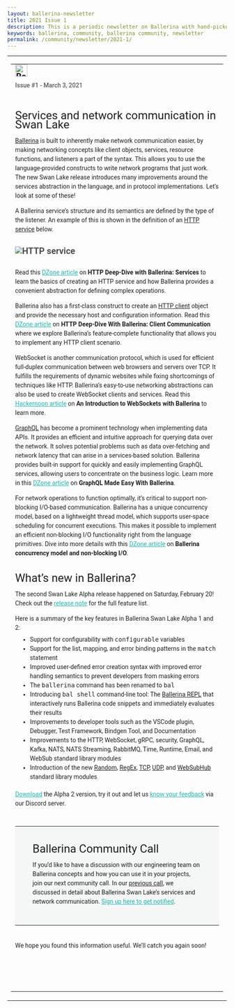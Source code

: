 ```yaml
---
layout: ballerina-newsletter
title: 2021 Issue 1
description: This is a periodic newsletter on Ballerina with hand-picked content and regular updates on the language.
keywords: ballerina, community, ballerina community, newsletter
permalink: /community/newsletter/2021-1/
---
```


<table align="center" border="0" cellpadding="0" cellspacing="0" class="wso2_full_wrap" style="-ms-text-size-adjust: 100%;-webkit-text-size-adjust: 100%; height: 100% !important;margin: 0;mso-table-lspace: 0pt;mso-table-rspace: 0pt;padding: 0;" width="100%">
   <tbody>
      <tr>
         <td align="center" style="-webkit-text-size-adjust: 100%;-ms-text-size-adjust: 100%;mso-table-lspace: 0pt;mso-table-rspace: 0pt;" valign="top">
            <table border="0" cellpadding="0" cellspacing="0" id="templateHeader" style="max-width: 950px;-ms-text-size-adjust: 100%;-webkit-text-size-adjust: 100%;mso-table-lspace: 0pt;mso-table-rspace: 0pt;" width="100%">
               <tbody>
                  <tr>
                     <td align="left" class="headerContent" style="-webkit-text-size-adjust: 100%;-ms-text-size-adjust: 100%;mso-table-lspace: 0pt;mso-table-rspace: 0pt;color: #505050;font-family: 'Roboto', Helvetica,sans-serif;font-size: 20px;font-weight: bold;line-height: 20px;text-align: left;vertical-align: middle;padding: 0px 10px 60px 10px;" valign="top">
                        <a href="https://ballerina.io/community/newsletter/?utm_source=mailer&amp;utm_medium=email&amp;utm_campaign=mailer_ballerina_newsletter_mar2021" style="text-decoration: none; border: 0;"><img alt="Ballerina Newsletter" class="darkLogo" src="https://wso2.cachefly.net/wso2/sites/all/images/2020/ballerina-dark-logo.png" style="display: inline-block;height: 28px;"></a> <a href="https://ballerina.io/community/newsletter/?utm_source=mailer&amp;utm_medium=email&amp;utm_campaign=mailer_ballerina_newsletter_mar2021" style="text-decoration: none; border: 0;"><img alt="Ballerina Newsletter" class="lightLogo" src="https://wso2.cachefly.net/wso2/sites/all/images/2020/ballerina-light-logo.png" style="display: none;overflow: hidden;float: left;width: 0px;max-height: 0px;max-width: 0px;line-height: 0px;visibility: hidden;"></a>
                        <p class="darkintro" style="color: #585a5e;display: block;font-family: 'Roboto', Helvetica,sans-serif;font-size: 14px;font-weight: 500;line-height: 24px;margin: 0;text-align: left;padding-top: 8px;padding-bottom: 10px;">Issue #1 - March 3, 2021</p>
                        <h2 style="font-family: 'Roboto', Helvetica,sans-serif;font-size: 26px;color: rgba(0,0,0,0.87);line-height: 21px;font-weight: 400;text-align: left;margin-bottom: 16px;">Services and network communication in Swan Lake</h2>
                        <p style="font-family: 'Roboto', Helvetica,sans-serif;font-size: 14px;color: rgba(0,0,0,0.87);line-height: 21px;font-weight: 400;text-align: left;"><a class="linkbody darklink" href="https://ballerina.io/?utm_source=mailer&amp;utm_medium=email&amp;utm_campaign=mailer_ballerina_newsletter_mar2021" style="color: rgba(0,0,0,0.87) !important;text-decoration: underline;" target="_blank">Ballerina</a> is built to inherently make network communication easier, by making networking concepts like client objects, services, resource functions, and listeners a part of the syntax. This allows you to use the language-provided constructs to write network programs that just work. The new Swan Lake release introduces many improvements around the services abstraction in the language, and in protocol implementations. Let’s look at some of these!</p>
                        <p style="font-family: 'Roboto', Helvetica,sans-serif;font-size: 14px;color: rgba(0,0,0,0.87);line-height: 21px;font-weight: 400;text-align: left;padding-bottom: 15px;">A Ballerina service’s structure and its semantics are defined by the type of the listener. An example of this is shown in the definition of an <a class="linkbody darklink" href="https://ballerina.io/learn/by-example/hello-world-service.html?utm_source=mailer&amp;utm_medium=email&amp;utm_campaign=mailer_ballerina_newsletter_mar2021" style="color: rgba(0,0,0,0.87) !important;text-decoration: underline;" target="_blank">HTTP service</a> below.</p>
                        <img alt="HTTP service" id="headerImage" src="http://wso2.cachefly.net/wso2/sites/all/2021/images/http-service-ballerina.png" style="-ms-interpolation-mode: bicubic;height: auto;outline: none;text-decoration: none;">
                        <p style="font-family: 'Roboto', Helvetica,sans-serif;font-size: 14px;color: rgba(0,0,0,0.87);line-height: 21px;font-weight: 400;text-align: left;padding-top: 15px;">Read this <a class="linkbody" href="https://dzone.com/articles/http-deep-dive-with-ballerina-services" style="color: #20b6af;text-decoration: underline;" target="_blank">DZone article</a> on <span style="font-weight: 600;">HTTP Deep-Dive with Ballerina: Services</span> to learn the basics of creating an HTTP service and how Ballerina provides a convenient abstraction for defining complex operations.</p>
                        <p style="font-family: 'Roboto', Helvetica,sans-serif;font-size: 14px;color: rgba(0,0,0,0.87);line-height: 21px;font-weight: 400;text-align: left;">Ballerina also has a first-class construct to create an <a class="linkbody darklink" href="https://ballerina.io/learn/api-docs/ballerina/#/ballerina/http/1.1.0-alpha4/http/clients/Client?utm_source=mailer&amp;utm_medium=email&amp;utm_campaign=mailer_ballerina_newsletter_mar2021" style="color: rgba(0,0,0,0.87) !important;text-decoration: underline;" target="_blank">HTTP client</a> object and provide the necessary host and configuration information. Read this <a class="linkbody" href="https://dzone.com/articles/http-deep-dive-with-ballerina-client-communication" style="color: #20b6af;text-decoration: underline;" target="_blank">DZone article</a> on <span style="font-weight: 600;">HTTP Deep-Dive With Ballerina: Client Communication</span> where we explore Ballerina’s feature-complete functionality that allows you to implement any HTTP client scenario.</p>
                        <p style="font-family: 'Roboto', Helvetica,sans-serif;font-size: 14px;color: rgba(0,0,0,0.87);line-height: 21px;font-weight: 400;text-align: left;">WebSocket is another communication protocol, which is used for efficient full-duplex communication between web browsers and servers over TCP. It fulfills the requirements of dynamic websites while fixing shortcomings of techniques like HTTP. Ballerina’s easy-to-use networking abstractions can also be used to create WebSocket clients and services. Read this <a class="linkbody" href="https://hackernoon.com/the-ballerina-language-and-platform-support-for-websockets-tv5k33wi" style="color: #20b6af;text-decoration: underline;" target="_blank">Hackernoon article</a> on <span style="font-weight: 600;">An Introduction to WebSockets with Ballerina</span> to learn more.</p>
                        <p style="font-family: 'Roboto', Helvetica,sans-serif;font-size: 14px;color: rgba(0,0,0,0.87);line-height: 21px;font-weight: 400;text-align: left;"><a class="linkbody darklink" href="https://graphql.org/learn/" style="color: rgba(0,0,0,0.87) !important;text-decoration: underline;" target="_blank">GraphQL</a> has become a prominent technology when implementing data APIs. It provides an efficient and intuitive approach for querying data over the network. It solves potential problems such as data over-fetching and network latency that can arise in a services-based solution. Ballerina provides built-in support for quickly and easily implementing GraphQL services, allowing users to concentrate on the business logic. Learn more in this <a class="linkbody" href="https://dzone.com/articles/graphql-made-easy-with-ballerina" style="color: #20b6af;text-decoration: underline;" target="_blank">DZone article</a> on <span style="font-weight: 600;">GraphQL Made Easy With Ballerina</span>.</p>
                        <p style="font-family: 'Roboto', Helvetica,sans-serif;font-size: 14px;color: rgba(0,0,0,0.87);line-height: 21px;font-weight: 400;text-align: left; ">For network operations to function optimally, it’s critical to support non-blocking I/O-based communication. Ballerina has a unique concurrency model, based on a lightweight thread model, which supports user-space scheduling for concurrent executions. This makes it possible to implement an efficient non-blocking I/O functionality right from the language primitives. Dive into more details with this <a class="linkbody" href="https://dzone.com/articles/ballerina-concurrency-model-and-non-blocking-io" style="color: #20b6af;text-decoration: underline;" target="_blank">DZone article</a> on <span style="font-weight: 600;">Ballerina concurrency model and non-blocking I/O</span>.</p>
                        <h2 style="font-family: 'Roboto', Helvetica,sans-serif;font-size: 26px;color: rgba(0,0,0,0.87) !important;line-height: 21px;font-weight: 400;text-align: left;margin-bottom: 16px;"><a class="linktopic darklink" href="https://ballerina.io/downloads/swan-lake-release-notes/?utm_source=mailer&amp;utm_medium=email&amp;utm_campaign=mailer_ballerina_newsletter_mar2021" style="color: rgba(0,0,0,0.87) !important;text-decoration: none;" target="_blank">What’s new in Ballerina?</a></h2>
                        <p style="font-family: 'Roboto', Helvetica,sans-serif;font-size: 14px;color: rgba(0,0,0,0.87);line-height: 21px;font-weight: 400;text-align: left;margin-bottom: 6px;">The second Swan Lake Alpha release happened on Saturday, February 20! Check out the <a class="linkbody" href="https://ballerina.io/downloads/swan-lake-release-notes/?utm_source=mailer&amp;utm_medium=email&amp;utm_campaign=mailer_ballerina_newsletter_mar2021" style="color: #20b6af;" target="_blank">release note</a> for the full feature list.</p>
                        <p style="font-family: 'Roboto', Helvetica,sans-serif;font-size: 14px;color: rgba(0,0,0,0.87);line-height: 21px;font-weight: 400;text-align: left;margin-bottom: 6px;">Here is a summary of the key features in Ballerina Swan Lake Alpha 1 and 2:</p>
                        <ul style="margin-top: 6px;margin-bottom: 6px;padding-bottom: 5px;">
                           <li style="font-family: 'Roboto', Helvetica,sans-serif;font-size: 14px;color: rgba(0,0,0,0.87);line-height: 21px;font-weight: 400;text-align: left;">Support for configurability with <span style="font-family: 'Courier Prime', monospace, Menlo,Monaco,Consolas;">configurable</span> variables</li>
                           <li style="font-family: 'Roboto', Helvetica,sans-serif;font-size: 14px;color: rgba(0,0,0,0.87);line-height: 21px;font-weight: 400;text-align: left;">Support for the list, mapping, and error binding patterns in the <span style="font-family: 'Courier Prime', monospace, Menlo,Monaco,Consolas;">match</span> statement</li>
                           <li style="font-family: 'Roboto', Helvetica,sans-serif;font-size: 14px;color: rgba(0,0,0,0.87);line-height: 21px;font-weight: 400;text-align: left;">Improved user-defined error creation syntax with improved error handling semantics to prevent developers from masking errors</li>
                           <li style="font-family: 'Roboto', Helvetica,sans-serif;font-size: 14px;color: rgba(0,0,0,0.87);line-height: 21px;font-weight: 400;text-align: left;">The <span style="font-family: 'Courier Prime', monospace, Menlo,Monaco,Consolas;">ballerina</span> command has been renamed to <span style="font-family: 'Courier Prime', monospace, Menlo,Monaco,Consolas;">bal</span></li>
                           <li style="font-family: 'Roboto', Helvetica,sans-serif;font-size: 14px;color: rgba(0,0,0,0.87);line-height: 21px;font-weight: 400;text-align: left;">Introducing <span style="font-family: 'Courier Prime', monospace, Menlo,Monaco,Consolas;">bal shell</span> command-line tool: The <a class="linkbody darklink" href="https://medium.com/ballerina-techblog/ballerina-shell-a-repl-for-ballerina-d5053c94363f?utm_source=mailer&amp;utm_medium=email&amp;utm_campaign=mailer_ballerinanwsltr_feb2021" style="color: rgba(0,0,0,0.87) !important;text-decoration: underline;" target="_blank">Ballerina REPL</a> that interactively runs Ballerina code snippets and immediately evaluates their results</li>
                           <li style="font-family: 'Roboto', Helvetica,sans-serif;font-size: 14px;color: rgba(0,0,0,0.87);line-height: 21px;font-weight: 400;text-align: left;">Improvements to developer tools such as the VSCode plugin, Debugger, Test Framework, Bindgen Tool, and Documentation</li>
                           <li style="font-family: 'Roboto', Helvetica,sans-serif;font-size: 14px;color: rgba(0,0,0,0.87);line-height: 21px;font-weight: 400;text-align: left;">Improvements to the HTTP, WebSocket, gRPC, security, GraphQL, Kafka, NATS, NATS Streaming, RabbitMQ, Time, Runtime, Email, and WebSub standard library modules</li>
                           <li style="font-family: 'Roboto', Helvetica,sans-serif;font-size: 14px;color: rgba(0,0,0,0.87);line-height: 21px;font-weight: 400;text-align: left;">Introduction of the new <a class="linkbody darklink" href="https://ballerina.io/learn/api-docs/ballerina/#/ballerina/random/0.10.0-alpha4/random?utm_source=mailer&amp;utm_medium=email&amp;utm_campaign=mailer_ballerina_newsletter_mar2021" style="color: rgba(0,0,0,0.87) !important;text-decoration: underline;" target="_blank">Random</a>, <a class="linkbody darklink" href="https://ballerina.io/learn/api-docs/ballerina/#/ballerina/regex/0.7.0-alpha4/regex?utm_source=mailer&amp;utm_medium=email&amp;utm_campaign=mailer_ballerina_newsletter_mar2021" style="color: rgba(0,0,0,0.87) !important;text-decoration: underline;" target="_blank">RegEx</a>, <a class="linkbody darklink" href="https://ballerina.io/learn/api-docs/ballerina/#/ballerina/tcp/0.8.0-alpha4/tcp?utm_source=mailer&amp;utm_medium=email&amp;utm_campaign=mailer_ballerina_newsletter_mar2021" style="color: rgba(0,0,0,0.87) !important;text-decoration: underline;" target="_blank">TCP</a>, <a class="linkbody darklink" href="https://ballerina.io/learn/api-docs/ballerina/#/ballerina/udp/0.9.0-alpha4/udp?utm_source=mailer&amp;utm_medium=email&amp;utm_campaign=mailer_ballerina_newsletter_mar2021" style="color: rgba(0,0,0,0.87) !important;text-decoration: underline;" target="_blank">UDP</a>, and <a class="linkbody darklink" href="https://ballerina.io/learn/api-docs/ballerina/#/ballerina/websubhub/0.2.0-alpha4/websubhub?utm_source=mailer&amp;utm_medium=email&amp;utm_campaign=mailer_ballerina_newsletter_mar2021" style="color: rgba(0,0,0,0.87) !important;text-decoration: underline;" target="_blank">WebSubHub</a> standard library modules</li>
                        </ul>
                        <p style="font-family: 'Roboto', Helvetica,sans-serif;font-size: 14px;color: rgba(0,0,0,0.87);line-height: 21px;font-weight: 400;text-align: left;margin-bottom: 6px;padding-bottom: 25px;"><a class="linkbody" href="https://ballerina.io/downloads/?utm_source=mailer&amp;utm_medium=email&amp;utm_campaign=mailer_ballerina_newsletter_mar2021" style="color: #20b6af;" target="_blank">Download</a> the Alpha 2 version, try it out and let us <a class="linkbody" href="https://discord.gg/ballerinalang" style="color: #20b6af;" target="_blank">know your feedback</a> via our Discord server.</p>
                        <table border="0" cellpadding="0" cellspacing="0" id="templateHeader" style="-ms-text-size-adjust: 100%;-webkit-text-size-adjust: 100%;mso-table-lspace: 0pt;mso-table-rspace: 0pt;" width="100%">
                           <tbody>
                              <tr>
                                 <td align="center" bgcolor="#f5f6f6" class="headerContent darkcommunity" style="-webkit-text-size-adjust: 100%;-ms-text-size-adjust: 100%;mso-table-lspace: 0pt;mso-table-rspace: 0pt;color: #505050;font-family: 'Roboto', Helvetica,sans-serif;font-size: 20px;font-weight: bold;line-height: 20px;text-align: center;vertical-align: middle;padding: 15px 40px 21px;" valign="top">
                                    <p style="font-family: 'Roboto', Helvetica,sans-serif;font-size: 26px;color: rgba(0,0,0,0.87) !important;line-height: 21px;font-weight: 400;text-align: left;margin-bottom: 16px;"><a class="linktopic darklink" href="https://www.youtube.com/watch?v=hKBjatIFxyw&amp;feature=youtu.be" style="color: rgba(0,0,0,0.87) !important;text-decoration: none;" target="_blank">Ballerina Community Call</a></p>
                                    <p style="font-family: 'Roboto', Helvetica,sans-serif;font-size: 14px;color: rgba(0,0,0,0.87);line-height: 21px;font-weight: 400;text-align: left;    margin-bottom: 1.6em;">If you’d like to have a discussion with our engineering team on Ballerina concepts and how you can use it in your projects, join our next community call. In our <a class="linkbody darklink" href="https://youtu.be/hKBjatIFxyw" style="color: rgba(0,0,0,0.87) !important;text-decoration: underline;" target="_blank">previous call</a>, we discussed in detail about Ballerina Swan Lake’s services and network communication. <a class="linkbody" href="https://docs.google.com/forms/d/e/1FAIpQLSfJkkaXmOf-ULhZ1Oi7bXAG_UmieRQ3wF8mKDohWux-8Ltfsw/viewform" style="color: #20b6af;text-decoration: underline;" target="_blank">Sign up here to get notified</a>.</p>
                                 </td>
                              </tr>
                           </tbody>
                        </table>
                        <p style="font-family: 'Roboto', Helvetica,sans-serif;font-size: 14px;color: rgba(0,0,0,0.87);line-height: 21px;font-weight: 400;text-align: left;padding-bottom: 20px;padding-top: 20px;">We hope you found this information useful. We’ll catch you again soon!</p>
                     </td>
                  </tr>
               </tbody>
            </table>
         </td>
      </tr>
   </tbody>
</table>
